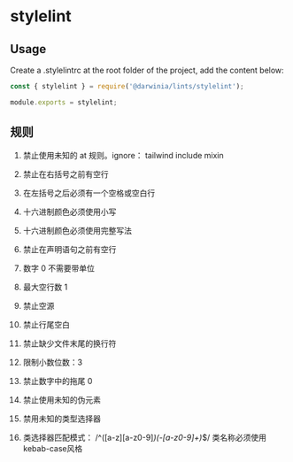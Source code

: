 # stylelint

## Usage

Create a .stylelintrc at the root folder of the project, add the content below:

```js
const { stylelint } = require('@darwinia/lints/stylelint');

module.exports = stylelint;
```

## 规则

1. 禁止使用未知的 at 规则。ignore： tailwind include mixin

1. 禁止在右括号之前有空行

1. 在左括号之后必须有一个空格或空白行

1. 十六进制颜色必须使用小写

1. 十六进制颜色必须使用完整写法

1. 禁止在声明语句之前有空行

1. 数字 0 不需要带单位

1. 最大空行数 1

1. 禁止空源

1. 禁止行尾空白

1. 禁止缺少文件末尾的换行符

1. 限制小数位数：3

1. 禁止数字中的拖尾 0

1. 禁止使用未知的伪元素

1. 禁用未知的类型选择器

1. 类选择器匹配模式： /^([a-z][a-z0-9]*)(-[a-z0-9]+)*$/ 类名称必须使用kebab-case风格
